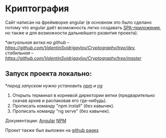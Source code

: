 # Криптография
Сайт написан на фреймворке angular (в основном это было сделано потому что angular даёт возможность легко создавать [SPA-приложения](https://ru.wikipedia.org/wiki/%D0%9E%D0%B4%D0%BD%D0%BE%D1%81%D1%82%D1%80%D0%B0%D0%BD%D0%B8%D1%87%D0%BD%D0%BE%D0%B5_%D0%BF%D1%80%D0%B8%D0%BB%D0%BE%D0%B6%D0%B5%D0%BD%D0%B8%D0%B5), но также и для возможности дальнейшего развития проекта).

**актуальная ветка на github – https://github.com/ValentinSvidrigaylov/Cryptography/tree/dev, стабильная – https://github.com/ValentinSvidrigaylov/Cryptography/tree/master*

## Запуск проекта локально:
**перед запуском нужно установить [npm](https://nodejs.org/en/download) и [ng](https://github.com/angular/angular-cli/releases)*
1. Открыть терминал в корневой директории ветки (предварительно скачав архив и распаковав его где-нибудь).
2. Прописать команду "npm install" (без кавычек).
3. Прописать команду "ng serve" (без кавычек).

Документации:
[Angular](https://angular.io/docs)
[NPM](https://docs.npmjs.com/)

Проект также был выложен на [github pages](https://valentinsvidrigaylov.github.io/Cryptography/)
